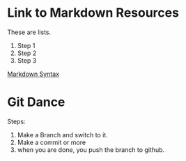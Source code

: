 # Link to Markdown Resources
These are lists.
1. Step 1
2. Step 2
3. Step 3

[Markdown Syntax](https://www.markdownguide.org/basic-syntax/)
 
# Git Dance
Steps:
1. Make a Branch and switch to it.
2. Make a commit  or more
3. when you are done, you push the branch to github.
